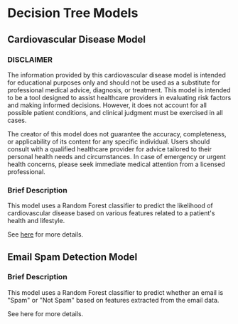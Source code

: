 # Decision Tree Models
## Cardiovascular Disease Model
### DISCLAIMER
The information provided by this cardiovascular disease model is intended for educational purposes only 
and should not be used as a substitute for professional medical advice, diagnosis, or treatment. 
This model is intended to be a tool designed to assist healthcare providers in evaluating risk factors 
and making informed decisions. However, it does not account for all possible patient conditions, 
and clinical judgment must be exercised in all cases.

The creator of this model does not guarantee the accuracy, completeness, 
or applicability of its content for any specific individual. Users should consult with a qualified healthcare provider
for advice tailored to their personal health needs and circumstances. In case of emergency or urgent health concerns, 
please seek immediate medical attention from a licensed professional.

### Brief Description
This model uses a Random Forest classifier to predict the likelihood 
of cardiovascular disease based on various features related to a patient's health and lifestyle. 

See [here](https://github.com/adam-fitz395/ML-Projects/tree/main/Decision%20Tree/Cardiovascular%20Disease%20Model) for more details.

## Email Spam Detection Model

### Brief Description
This model uses a Random Forest classifier 
to predict whether an email is "Spam" or "Not Spam" based on features extracted from the email data.

See here for more details.
